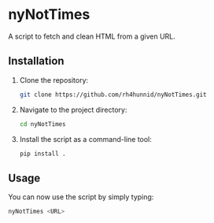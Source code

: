 # nyNotTimes

A script to fetch and clean HTML from a given URL.

## Installation

1. Clone the repository:

    ```bash
    git clone https://github.com/rh4hunnid/nyNotTimes.git
    ```

2. Navigate to the project directory:

    ```bash
    cd nyNotTimes
    ```


3. Install the script as a command-line tool:

    ```bash
    pip install .
    ```

## Usage

You can now use the script by simply typing:

```bash
nyNotTimes <URL>
